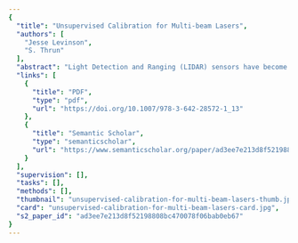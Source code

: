 ```yaml
---
{
  "title": "Unsupervised Calibration for Multi-beam Lasers",
  "authors": [
    "Jesse Levinson",
    "S. Thrun"
  ],
  "abstract": "Light Detection and Ranging (LIDAR) sensors have become increasingly common in both industrial and robotic applications. LIDAR sensors are particularly desirable for their direct distance measurements and high accuracy, but traditionally have been configured with only a single rotating beam. However, recent technological progress has spawned a new generation of LIDAR sensors equipped with many simultaneous rotating beams at varying angles, providing at least an order of magnitude more data than single-beam LIDARs and enabling new applications in mapping [6], object detection and recognition [15], scene understanding [16], and SLAM [9].",
  "links": [
    {
      "title": "PDF",
      "type": "pdf",
      "url": "https://doi.org/10.1007/978-3-642-28572-1_13"
    },
    {
      "title": "Semantic Scholar",
      "type": "semanticscholar",
      "url": "https://www.semanticscholar.org/paper/ad3ee7e213d8f52198808bc470078f06bab0eb67"
    }
  ],
  "supervision": [],
  "tasks": [],
  "methods": [],
  "thumbnail": "unsupervised-calibration-for-multi-beam-lasers-thumb.jpg",
  "card": "unsupervised-calibration-for-multi-beam-lasers-card.jpg",
  "s2_paper_id": "ad3ee7e213d8f52198808bc470078f06bab0eb67"
}
---
```


